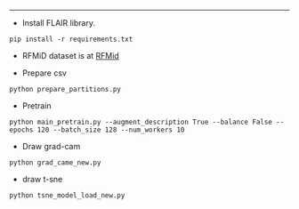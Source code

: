


---

* Install FLAIR library.
```angular2html
pip install -r requirements.txt
```

* RFMiD dataset is at [RFMid](https://ieee-dataport.org/documents/retinal-fundus-multi-disease-image-dataset-rfmid-20) 


* Prepare csv 
```angular2html
python prepare_partitions.py
```

* Pretrain
```angular2html
python main_pretrain.py --augment_description True --balance False --epochs 120 --batch_size 128 --num_workers 10
```

* Draw grad-cam
```angular2html
python grad_came_new.py
```

* draw t-sne
```angular2html
python tsne_model_load_new.py
```
